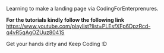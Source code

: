 Learning to make a landing page via CodingForEnterprenures.

**For the tutorials kindly follow the following link**
https://www.youtube.com/playlist?list=PLEsfXFp6DpzRcd-q4vR5qAgOZUuz8041S

Get your hands dirty and Keep Coding :D
